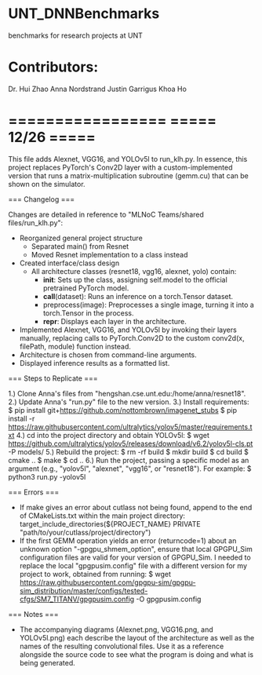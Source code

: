 # UNT_DNNBenchmarks
 benchmarks for research projects at UNT

# Contributors:
Dr. Hui Zhao
Anna Nordstrand
Justin Garrigus
Khoa Ho

###

=================
===== 12/26 =====
=================

This file adds Alexnet, VGG16, and YOLOv5l to run_klh.py. In essence, this 
project replaces PyTorch's Conv2D layer with a custom-implemented version that 
runs a matrix-multiplication subroutine (gemm.cu) that can be shown on the 
simulator.


=== Changelog === 

Changes are detailed in reference to "MLNoC Teams/shared files/run_klh.py":
* Reorganized general project structure
  * Separated main() from Resnet
  * Moved Resnet implementation to a class instead  
* Created interface/class design
  * All architecture classes (resnet18, vgg16, alexnet, yolo) contain: 
    * __init__: Sets up the class, assigning self.model to the official 
      pretrained PyTorch model. 
    * __call__(dataset): Runs an inference on a torch.Tensor dataset.
    * preprocess(image): Preprocesses a single image, turning it into a 
      torch.Tensor in the process. 
    * __repr__: Displays each layer in the architecture.
* Implemented Alexnet, VGG16, and YOLOv5l by invoking their layers manually, 
  replacing calls to PyTorch.Conv2D to the custom conv2d(x, filePath, module) 
  function instead.
* Architecture is chosen from command-line arguments. 
* Displayed inference results as a formatted list.


=== Steps to Replicate === 

1.) Clone Anna's files from "hengshan.cse.unt.edu:/home/anna/resnet18". 
2.) Update Anna's "run.py" file to the new version.
3.) Install requirements: 
    $ pip install git+https://github.com/nottombrown/imagenet_stubs
    $ pip install -r https://raw.githubusercontent.com/ultralytics/yolov5/master/requirements.txt
4.) cd into the project directory and obtain YOLOv5l: 
    $ wget https://github.com/ultralytics/yolov5/releases/download/v6.2/yolov5l-cls.pt -P models/
5.) Rebuild the project:
    $ rm -rf build
    $ mkdir build 
    $ cd build 
    $ cmake ..
    $ make 
    $ cd ..
6.) Run the project, passing a specific model as an argument (e.g., "yolov5l", 
    "alexnet", "vgg16", or "resnet18"). For example: 
    $ python3 run.py -yolov5l


=== Errors === 

* If make gives an error about cutlass not being found, append to the end of 
  CMakeLists.txt within the main project directory: 
    target_include_directories(${PROJECT_NAME} PRIVATE "path/to/your/cutlass/project/directory") 
* If the first GEMM operation yields an error (returncode=1) about an unknown 
  option "-gpgpu_shmem_option", ensure that local GPGPU_Sim configuration files 
  are valid for your version of GPGPU_Sim. I needed to replace the local
  "gpgpusim.config" file with a different version for my project to work, 
  obtained from running: 
    $ wget https://raw.githubusercontent.com/gpgpu-sim/gpgpu-sim_distribution/master/configs/tested-cfgs/SM7_TITANV/gpgpusim.config -O gpgpusim.config


=== Notes === 

* The accompanying diagrams (Alexnet.png, VGG16.png, and YOLOv5l.png) each 
  describe the layout of the architecture as well as the names of the resulting 
  convolutional files. Use it as a reference alongside the source code to see 
  what the program is doing and what is being generated.